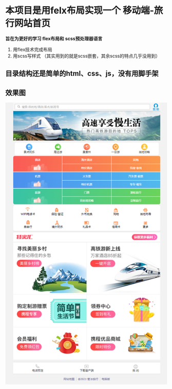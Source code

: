 # 本项目是用felx布局实现一个 移动端-旅行网站首页 
**旨在为更好的学习 flex布局和 scss预处理器语言**
  1. 用flex技术完成布局
  2. 用scss写样式 （其实用到的就是scss嵌套，其余scss的特点几乎没用到）

## 目录结构还是简单的html、css、js，没有用脚手架

## 效果图
![效果图](./preview.png "编辑页面效果")<br/>
